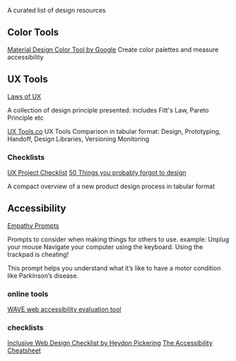A curated list of design resources

## Color Tools
[Material Design Color Tool by Google](https://material.io/tools/color/#!/?view.left=0&view.right=0)
Create color palettes and measure accessibility

## UX Tools


[Laws of UX](https://lawsofux.com/)

A collection of design principle presented: includes Fitt's Law, Pareto
Principle etc

[UX Tools.co](https://uxtools.com) UX Tools Comparison in tabular
format:
Design, Prototyping, Handoff, Design Libraries, Versioning Monitoring


### Checklists

[UX Project Checklist](https://uxchecklist.github.io/)
[50 Things you probably forgot to design](https://medium.com/ux-power-tools/50-things-you-probably-forgot-to-design-7a288b0ef914)


A compact overview of a new product design
process in tabular format

## Accessibility

[Empathy Prompts](https://empathyprompts.net/#quadriplegia)

Prompts to consider when making things for others to use.
example: Unplug your mouse
Navigate your computer using the keyboard. Using the trackpad is cheating!

This prompt helps you understand what it’s like to have a motor condition like Parkinson’s disease.


### online tools
[WAVE	web accessibility evaluation tool](http://wave.webaim.org/)

### checklists

[Inclusive Web Design Checklist by Heydon Pickering](https://github.com/Heydon/inclusive-design-checklist)
[The Accessibility Cheatsheet](https://bitsofco.de/the-accessibility-cheatsheet/)
